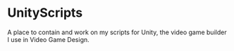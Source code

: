 # UnityScripts
A place to contain and work on my scripts for Unity, the video game builder I use in Video Game Design.
